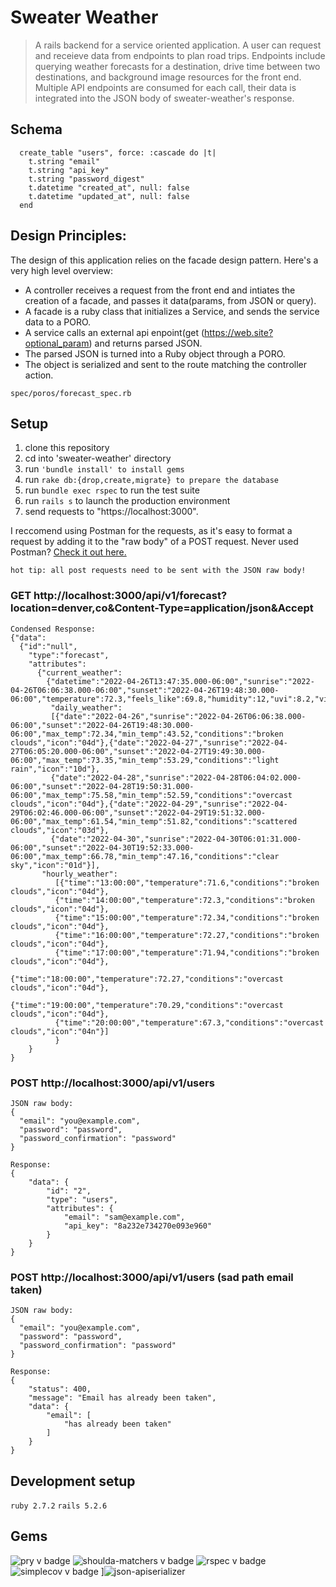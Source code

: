 # Sweater Weather 
> A rails backend for a service oriented application. A user can request and receieve data from endpoints to plan road trips. Endpoints include querying weather forecasts for a destination, drive time between two destinations, and background image resources for the front end. 
Multiple API endpoints are consumed for each call, their data is integrated into the JSON body of sweater-weather's response. 
## Schema
```
  create_table "users", force: :cascade do |t|
    t.string "email"
    t.string "api_key"
    t.string "password_digest"
    t.datetime "created_at", null: false
    t.datetime "updated_at", null: false
  end
```

## Design Principles: 
The design of this application relies on the facade design pattern. Here's a very high level overview: 
* A controller receives a request from the front end and intiates the creation of a facade, and passes it data(params, from JSON or query). 
* A facade is a ruby class that initializes a Service, and sends the service data to a PORO. 
* A service calls an external api enpoint(get (https://web.site?optional_param) and returns parsed JSON. 
* The parsed JSON is turned into a Ruby object through a PORO. 
* The object is serialized and sent to the route matching the controller action. 


```
spec/poros/forecast_spec.rb
```

## Setup

1. clone this repository 
2. cd into 'sweater-weather' directory 
3. run ```'bundle install' to install gems```
4. run ```rake db:{drop,create,migrate} to prepare the database ```
6. run ```bundle exec rspec``` to run the test suite
7. run ```rails s``` to launch the production environment
8. send requests to "https://localhost:3000". 

I reccomend using Postman for the requests, as it's easy to format a request by adding it to the "raw body" of a 
POST request. 
Never used Postman? [Check it out here.](https://www.postman.com/postman/workspace/postman-public-workspace/documentation/12959542-c8142d51-e97c-46b6-bd77-52bb66712c9a)
```
hot tip: all post requests need to be sent with the JSON raw body!
```


### GET http://localhost:3000/api/v1/forecast?location=denver,co&Content-Type=application/json&Accept
```
Condensed Response: 
{"data":
  {"id":"null",
    "type":"forecast",
    "attributes":
      {"current_weather":
        {"datetime":"2022-04-26T13:47:35.000-06:00","sunrise":"2022-04-26T06:06:38.000-06:00","sunset":"2022-04-26T19:48:30.000-06:00","temperature":72.3,"feels_like":69.8,"humidity":12,"uvi":8.2,"visibility":10000,"conditions":null,"icon":"04d"},
         "daily_weather":
         [{"date":"2022-04-26","sunrise":"2022-04-26T06:06:38.000-06:00","sunset":"2022-04-26T19:48:30.000-06:00","max_temp":72.34,"min_temp":43.52,"conditions":"broken clouds","icon":"04d"},{"date":"2022-04-27","sunrise":"2022-04-27T06:05:20.000-06:00","sunset":"2022-04-27T19:49:30.000-06:00","max_temp":73.35,"min_temp":53.29,"conditions":"light rain","icon":"10d"},
         {"date":"2022-04-28","sunrise":"2022-04-28T06:04:02.000-06:00","sunset":"2022-04-28T19:50:31.000-06:00","max_temp":75.58,"min_temp":52.59,"conditions":"overcast clouds","icon":"04d"},{"date":"2022-04-29","sunrise":"2022-04-29T06:02:46.000-06:00","sunset":"2022-04-29T19:51:32.000-06:00","max_temp":61.54,"min_temp":51.82,"conditions":"scattered clouds","icon":"03d"},
         {"date":"2022-04-30","sunrise":"2022-04-30T06:01:31.000-06:00","sunset":"2022-04-30T19:52:33.000-06:00","max_temp":66.78,"min_temp":47.16,"conditions":"clear sky","icon":"01d"}],
       "hourly_weather":
          [{"time":"13:00:00","temperature":71.6,"conditions":"broken clouds","icon":"04d"},
          {"time":"14:00:00","temperature":72.3,"conditions":"broken clouds","icon":"04d"},
          {"time":"15:00:00","temperature":72.34,"conditions":"broken clouds","icon":"04d"},
          {"time":"16:00:00","temperature":72.27,"conditions":"broken clouds","icon":"04d"},
          {"time":"17:00:00","temperature":71.94,"conditions":"broken clouds","icon":"04d"},
          {"time":"18:00:00","temperature":72.27,"conditions":"overcast clouds","icon":"04d"},
          {"time":"19:00:00","temperature":70.29,"conditions":"overcast clouds","icon":"04d"},
          {"time":"20:00:00","temperature":67.3,"conditions":"overcast clouds","icon":"04n"}]
          }
    }
}
```
### POST http://localhost:3000/api/v1/users

```
JSON raw body:
{
  "email": "you@example.com",
  "password": "password",
  "password_confirmation": "password"
}
```
```
Response:
{
    "data": {
        "id": "2",
        "type": "users",
        "attributes": {
            "email": "sam@example.com",
            "api_key": "8a232e734270e093e960"
        }
    }
}
```
### POST http://localhost:3000/api/v1/users (sad path email taken) 
```
JSON raw body: 
{
  "email": "you@example.com",
  "password": "password",
  "password_confirmation": "password"
}
```
```
Response:
{
    "status": 400,
    "message": "Email has already been taken",
    "data": {
        "email": [
            "has already been taken"
        ]
    }
}
```

## Development setup
```ruby 2.7.2```
```rails 5.2.6```
## Gems
![pry v badge](https://img.shields.io/gem/v/pry?color=blue&label=pry)
![shoulda-matchers v badge](https://img.shields.io/gem/v/shoulda-matchers?label=shoulda-matchers)
![rspec v badge](https://img.shields.io/gem/v/rspec?color=orange&label=rspec)
![simplecov v badge](https://img.shields.io/gem/v/simplecov?color=green&label=simplecov)
]![json-apiserializer](https://img.shields.io/badge/json-apiserializer-green)

